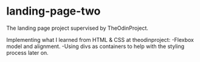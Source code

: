# landing-page-two

The landing page project supervised by TheOdinProject.

Implementing what I learned from HTML & CSS at theodinproject:
-Flexbox model and alignment.
-Using divs as containers to help with the styling process later on.
